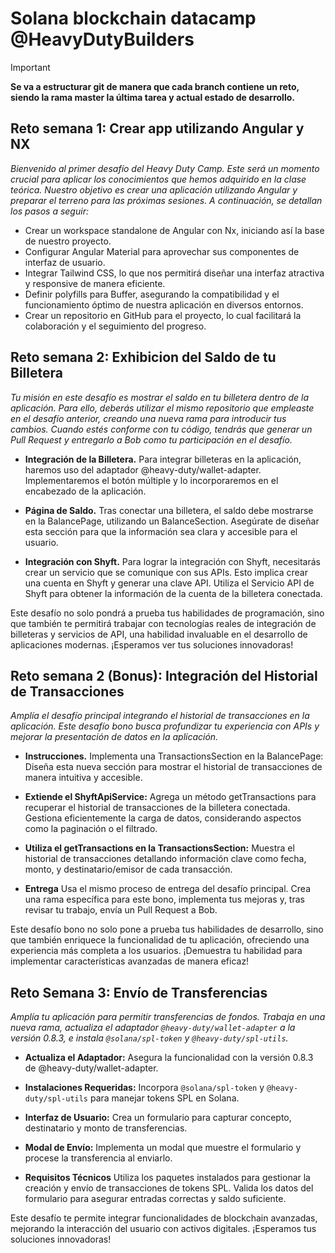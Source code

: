 # Solana blockchain datacamp @HeavyDutyBuilders

> [!IMPORTANT]  
> **Se va a estructurar git de manera que cada branch contiene un reto, siendo la rama master la última tarea y actual estado de desarrollo.**

## Reto semana 1: Crear app utilizando Angular y NX
*Bienvenido al primer desafío del Heavy Duty Camp. Este será un momento crucial para aplicar los conocimientos que hemos adquirido en la clase teórica. Nuestro objetivo es crear una aplicación utilizando Angular y preparar el terreno para las próximas sesiones. A continuación, se detallan los pasos a seguir:*

+ Crear un workspace standalone de Angular con Nx, iniciando así la base de nuestro proyecto.
+ Configurar Angular Material para aprovechar sus componentes de interfaz de usuario.
+ Integrar Tailwind CSS, lo que nos permitirá diseñar una interfaz atractiva y responsive de manera eficiente.
+ Definir polyfills para Buffer, asegurando la compatibilidad y el funcionamiento óptimo de nuestra aplicación en diversos entornos.
+ Crear un repositorio en GitHub para el proyecto, lo cual facilitará la colaboración y el seguimiento del progreso.

## Reto semana 2: Exhibicion del Saldo de tu Billetera
*Tu misión en este desafío es mostrar el saldo en tu billetera dentro de la aplicación. Para ello, deberás utilizar el mismo repositorio que empleaste en el desafío anterior, creando una nueva rama para introducir tus cambios. Cuando estés conforme con tu código, tendrás que generar un Pull Request y entregarlo a Bob como tu participación en el desafío.*

+ **Integración de la Billetera.**
Para integrar billeteras en la aplicación, haremos uso del adaptador @heavy-duty/wallet-adapter. Implementaremos el botón múltiple y lo incorporaremos en el encabezado de la aplicación.

+ **Página de Saldo.**
Tras conectar una billetera, el saldo debe mostrarse en la BalancePage, utilizando un BalanceSection. Asegúrate de diseñar esta sección para que la información sea clara y accesible para el usuario.

+ **Integración con Shyft.**
Para lograr la integración con Shyft, necesitarás crear un servicio que se comunique con sus APIs. Esto implica crear una cuenta en Shyft y generar una clave API. Utiliza el Servicio API de Shyft para obtener la información de la cuenta de la billetera conectada.

Este desafío no solo pondrá a prueba tus habilidades de programación, sino que también te permitirá trabajar con tecnologías reales de integración de billeteras y servicios de API, una habilidad invaluable en el desarrollo de aplicaciones modernas. ¡Esperamos ver tus soluciones innovadoras!


## Reto semana 2 (Bonus): Integración del Historial de Transacciones
*Amplía el desafío principal integrando el historial de transacciones en la aplicación. Este desafío bono busca profundizar tu experiencia con APIs y mejorar la presentación de datos en la aplicación.*

+ **Instrucciones.**
Implementa una TransactionsSection en la BalancePage: Diseña esta nueva sección para mostrar el historial de transacciones de manera intuitiva y accesible.

+ **Extiende el ShyftApiService:**
Agrega un método getTransactions para recuperar el historial de transacciones de la billetera conectada. Gestiona eficientemente la carga de datos, considerando aspectos como la paginación o el filtrado.

+ **Utiliza el getTransactions en la TransactionsSection:**
Muestra el historial de transacciones detallando información clave como fecha, monto, y destinatario/emisor de cada transacción.

+ **Entrega**
Usa el mismo proceso de entrega del desafío principal. Crea una rama específica para este bono, implementa tus mejoras y, tras revisar tu trabajo, envía un Pull Request a Bob.

Este desafío bono no solo pone a prueba tus habilidades de desarrollo, sino que también enriquece la funcionalidad de tu aplicación, ofreciendo una experiencia más completa a los usuarios. ¡Demuestra tu habilidad para implementar características avanzadas de manera eficaz!

## Reto Semana 3: Envío de Transferencias
*Amplía tu aplicación para permitir transferencias de fondos. Trabaja en una nueva rama, actualiza el adaptador ``@heavy-duty/wallet-adapter`` a la versión 0.8.3, e instala ``@solana/spl-token`` y ``@heavy-duty/spl-utils``.*

+ **Actualiza el Adaptador:**
Asegura la funcionalidad con la versión 0.8.3 de @heavy-duty/wallet-adapter.

+ **Instalaciones Requeridas:**
Incorpora `@solana/spl-token` y `@heavy-duty/spl-utils` para manejar tokens SPL en Solana.

+ **Interfaz de Usuario:** 
Crea un formulario para capturar concepto, destinatario y monto de transferencias.

+ **Modal de Envío:**
Implementa un modal que muestre el formulario y procese la transferencia al enviarlo.

+ **Requisitos Técnicos**
Utiliza los paquetes instalados para gestionar la creación y envío de transacciones de tokens SPL.
Valida los datos del formulario para asegurar entradas correctas y saldo suficiente.

Este desafío te permite integrar funcionalidades de blockchain avanzadas, mejorando la interacción del usuario con activos digitales. ¡Esperamos tus soluciones innovadoras!